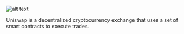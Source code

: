 
![alt text](https://www.daulathussain.com/wp-content/uploads/2024/01/uniswap-mainnet-fork-swap.jpg)

Uniswap is a decentralized cryptocurrency exchange that uses a set of smart contracts to execute trades.
